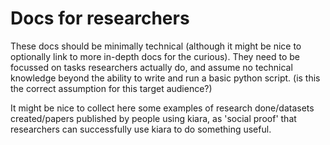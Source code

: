 # Docs for researchers

These docs should be minimally technical (although it might be nice to optionally link to more in-depth docs for the curious). They need to be focussed on tasks researchers actually do, and assume no technical knowledge beyond the ability to write and run a basic python script. (is this the correct assumption for this target audience?)

It might be nice to collect here some examples of research done/datasets created/papers published by people using kiara, as 'social proof' that researchers can successfully use kiara to do something useful.
